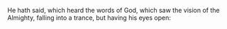 He hath said, which heard the words of God, which saw the vision of the Almighty, falling into a trance, but having his eyes open:
